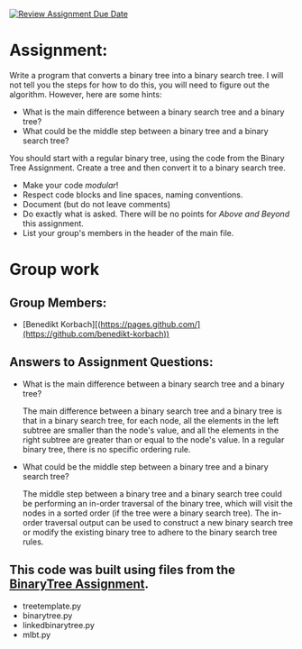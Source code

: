 [![Review Assignment Due Date](https://classroom.github.com/assets/deadline-readme-button-24ddc0f5d75046c5622901739e7c5dd533143b0c8e959d652212380cedb1ea36.svg)](https://classroom.github.com/a/L0P4fZaj)
# Assignment:

Write a program that converts a binary tree into a binary search tree. I will not tell you the steps for how to do this, you will need to figure out the algorithm. However, here are some hints:

* What is the main difference between a binary search tree and a binary tree?
* What could be the middle step between a binary tree and a binary search tree?

You should start with a regular binary tree, using the code from the Binary Tree Assignment. Create a tree and then convert it to a binary search tree.
* Make your code *modular*!
* Respect code blocks and line spaces, naming conventions.
* Document (but do not leave comments)
* Do exactly what is asked. There will be no points for *Above and Beyond* this assignment.
* List your group's members in the header of the main file.

# Group work

## Group Members:
* [Benedikt Korbach][(https://pages.github.com/](https://github.com/benedikt-korbach))
## Answers to Assignment Questions:
* What is the main difference between a binary search tree and a binary tree?

  The main difference between a binary search tree and a binary tree is that in a binary search tree, for each node, all the elements in the left subtree are smaller than the node's value, and all the elements in the right subtree are greater than or equal to the node's value. In a regular binary tree, there is no specific ordering rule.

* What could be the middle step between a binary tree and a binary search tree?

  The middle step between a binary tree and a binary search tree could be performing an in-order traversal of the binary tree, which will visit the nodes in a sorted order (if the tree were a binary search tree). The in-order traversal output can be used to construct a new binary search tree or modify the existing binary tree to adhere to the binary search tree rules.

## This code was built using files from the [BinaryTree Assignment]([https://pages.github.com/](https://github.com/hertie-data-science-lab/binarytreeassigment-Alvaroguijarro97)).

  * treetemplate.py
  * binarytree.py
  * linkedbinarytree.py
  * mlbt.py
